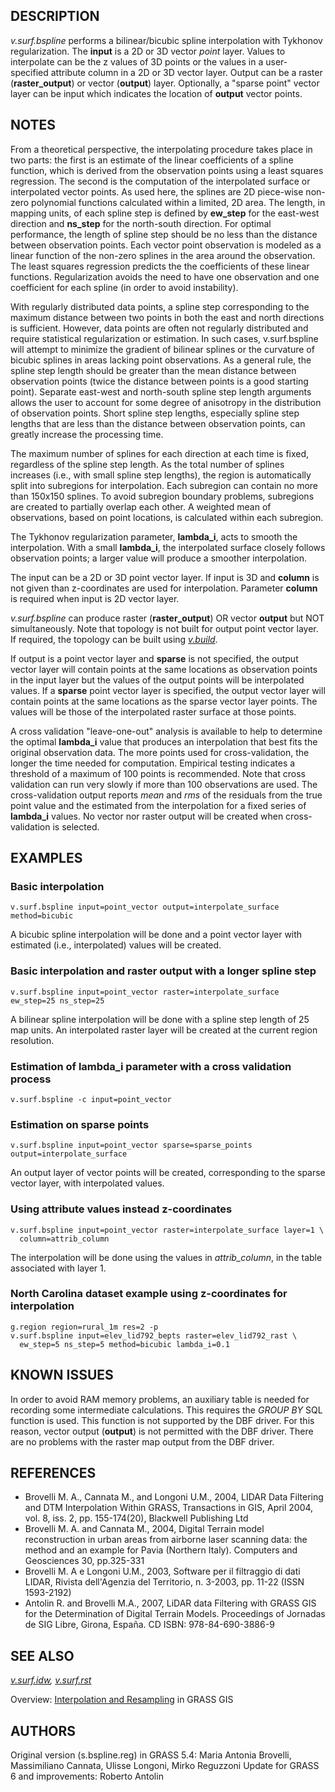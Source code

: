 ## DESCRIPTION

*v.surf.bspline* performs a bilinear/bicubic spline interpolation with
Tykhonov regularization. The **input** is a 2D or 3D vector *point*
layer. Values to interpolate can be the z values of 3D points or the
values in a user-specified attribute column in a 2D or 3D vector layer.
Output can be a raster (**raster_output**) or vector (**output**) layer.
Optionally, a "sparse point" vector layer can be input which indicates
the location of **output** vector points.

## NOTES

From a theoretical perspective, the interpolating procedure takes place
in two parts: the first is an estimate of the linear coefficients of a
spline function, which is derived from the observation points using a
least squares regression. The second is the computation of the
interpolated surface or interpolated vector points. As used here, the
splines are 2D piece-wise non-zero polynomial functions calculated
within a limited, 2D area. The length, in mapping units, of each spline
step is defined by **ew_step** for the east-west direction and
**ns_step** for the north-south direction. For optimal performance, the
length of spline step should be no less than the distance between
observation points. Each vector point observation is modeled as a linear
function of the non-zero splines in the area around the observation. The
least squares regression predicts the the coefficients of these linear
functions. Regularization avoids the need to have one observation and
one coefficient for each spline (in order to avoid instability).

With regularly distributed data points, a spline step corresponding to
the maximum distance between two points in both the east and north
directions is sufficient. However, data points are often not regularly
distributed and require statistical regularization or estimation. In
such cases, v.surf.bspline will attempt to minimize the gradient of
bilinear splines or the curvature of bicubic splines in areas lacking
point observations. As a general rule, the spline step length should be
greater than the mean distance between observation points (twice the
distance between points is a good starting point). Separate east-west
and north-south spline step length arguments allows the user to account
for some degree of anisotropy in the distribution of observation points.
Short spline step lengths, especially spline step lengths that are less
than the distance between observation points, can greatly increase the
processing time.

The maximum number of splines for each direction at each time is fixed,
regardless of the spline step length. As the total number of splines
increases (i.e., with small spline step lengths), the region is
automatically split into subregions for interpolation. Each subregion
can contain no more than 150x150 splines. To avoid subregion boundary
problems, subregions are created to partially overlap each other. A
weighted mean of observations, based on point locations, is calculated
within each subregion.

The Tykhonov regularization parameter, **lambda_i**, acts to smooth the
interpolation. With a small **lambda_i**, the interpolated surface
closely follows observation points; a larger value will produce a
smoother interpolation.

The input can be a 2D or 3D point vector layer. If input is 3D and
**column** is not given than z-coordinates are used for interpolation.
Parameter **column** is required when input is 2D vector layer.

*v.surf.bspline* can produce raster (**raster_output**) OR vector
**output** but NOT simultaneously. Note that topology is not built for
output point vector layer. If required, the topology can be built using
*[v.build](v.build.md)*.

If output is a point vector layer and **sparse** is not specified, the
output vector layer will contain points at the same locations as
observation points in the input layer but the values of the output
points will be interpolated values. If a **sparse** point vector layer
is specified, the output vector layer will contain points at the same
locations as the sparse vector layer points. The values will be those of
the interpolated raster surface at those points.

A cross validation "leave-one-out" analysis is available to help to
determine the optimal **lambda_i** value that produces an interpolation
that best fits the original observation data. The more points used for
cross-validation, the longer the time needed for computation. Empirical
testing indicates a threshold of a maximum of 100 points is recommended.
Note that cross validation can run very slowly if more than 100
observations are used. The cross-validation output reports *mean* and
*rms* of the residuals from the true point value and the estimated from
the interpolation for a fixed series of **lambda_i** values. No vector
nor raster output will be created when cross-validation is selected.

## EXAMPLES

### Basic interpolation

```shell
v.surf.bspline input=point_vector output=interpolate_surface method=bicubic
```

A bicubic spline interpolation will be done and a point vector layer
with estimated (i.e., interpolated) values will be created.

### Basic interpolation and raster output with a longer spline step

```shell
v.surf.bspline input=point_vector raster=interpolate_surface ew_step=25 ns_step=25
```

A bilinear spline interpolation will be done with a spline step length
of 25 map units. An interpolated raster layer will be created at the
current region resolution.

### Estimation of lambda_i parameter with a cross validation process

```shell
v.surf.bspline -c input=point_vector
```

### Estimation on sparse points

```shell
v.surf.bspline input=point_vector sparse=sparse_points output=interpolate_surface
```

An output layer of vector points will be created, corresponding to the
sparse vector layer, with interpolated values.

### Using attribute values instead z-coordinates

```shell
v.surf.bspline input=point_vector raster=interpolate_surface layer=1 \
  column=attrib_column
```

The interpolation will be done using the values in *attrib_column*, in
the table associated with layer 1.

### North Carolina dataset example using z-coordinates for interpolation

```shell
g.region region=rural_1m res=2 -p
v.surf.bspline input=elev_lid792_bepts raster=elev_lid792_rast \
  ew_step=5 ns_step=5 method=bicubic lambda_i=0.1
```

## KNOWN ISSUES

In order to avoid RAM memory problems, an auxiliary table is needed for
recording some intermediate calculations. This requires the *GROUP BY*
SQL function is used. This function is not supported by the DBF driver.
For this reason, vector output (**output**) is not permitted with the
DBF driver. There are no problems with the raster map output from the
DBF driver.

## REFERENCES

- Brovelli M. A., Cannata M., and Longoni U.M., 2004, LIDAR Data
  Filtering and DTM Interpolation Within GRASS, Transactions in GIS,
  April 2004, vol. 8, iss. 2, pp. 155-174(20), Blackwell Publishing Ltd
- Brovelli M. A. and Cannata M., 2004, Digital Terrain model
  reconstruction in urban areas from airborne laser scanning data: the
  method and an example for Pavia (Northern Italy). Computers and
  Geosciences 30, pp.325-331
- Brovelli M. A e Longoni U.M., 2003, Software per il filtraggio di dati
  LIDAR, Rivista dell'Agenzia del Territorio, n. 3-2003, pp. 11-22 (ISSN
  1593-2192)
- Antolin R. and Brovelli M.A., 2007, LiDAR data Filtering with GRASS
  GIS for the Determination of Digital Terrain Models. Proceedings of
  Jornadas de SIG Libre, Girona, España. CD ISBN: 978-84-690-3886-9

## SEE ALSO

*[v.surf.idw](v.surf.idw.md), [v.surf.rst](v.surf.rst.md)*

Overview: [Interpolation and
Resampling](https://grasswiki.osgeo.org/wiki/Interpolation) in GRASS GIS

## AUTHORS

Original version (s.bspline.reg) in GRASS 5.4: Maria Antonia Brovelli,
Massimiliano Cannata, Ulisse Longoni, Mirko Reguzzoni
Update for GRASS 6 and improvements: Roberto Antolin
